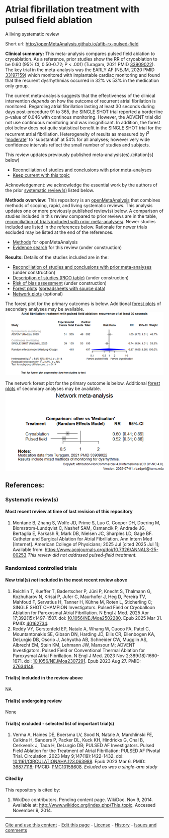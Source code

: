 Atrial fibrillation treatment with pulsed field ablation
============================================
A living systematic review

Short url: http://openMetaAnalysis.github.io/afib-rx-pulsed-field

**Clinical summary:** 
This meta-analysis compares pulsed field ablation to cryoablation. As a reference, prior studies show the RR of cryoablation to be 0.60 (95% CI, 0.50-0.72; P < .001) (Turagam, 2021 PMID [33909022](https://pubmed.gov/33909022)). The key trial in the meta-analysis was the EARLY AF (NEJM, 2020 PMID [33197159](https://pubmed.gov/33197159)) which monitored with implantable cardiac monitoring and found that the recurent dysrhythmias occurred in 32% vs 53% in the medication only group. 

The current meta-analysis suggests that the effectiveness of the clinical intervention *depends* on how the outcome of recurrent atrial fibrilation is monitored. Regarding atrial fibrillation lasting at least 30 seconds during days post-procedure 91 to 365, the SINGLE SHOT trial reported a borderline p-value of 0.046 with continous monitoring. However, the ADVENT trial did not use continuous monitoring and was insignificant. In addition, the forest plot below does not quite statistical benefit in the SINGLE SHOT trial for the recurrent atrial fibrillation.
Heterogeneity of results as measured by I<sup>2</sup> '[moderate]([https://training.cochrane.org/handbook/current/chapter-10#section-10-10-2](https://handbook-5-1.cochrane.org/chapter_9/9_5_2_identifying_and_measuring_heterogeneity.htm))' to 'substantial' at 54% for all analyses; however very wide confidence intervals reflect the small number of studies and subjects. 

<!--
Meta-regression of common modulators (year of publication, study size, event rate in the control groups) has not been done due to the small number of studies.
-->

This review updates previously published meta-analysis(es).(citation[s] below)

* [Reconciliation of studies and conclusions with prior meta-analyses](files/reconciliation-tables/Reconciliation%20of%20studies%20and%20conclusions.pdf)
* [Keep current with this topic](files/searching/Keep-up.md)

Acknowledgement: we acknowledge the essential work by the authors of the prior [systematic review(s)](#systematic-reviews) listed below.

**Methods overview:** This repository is an [openMetaAnalysis](https://openmetaanalysis.github.io/) that combines methods of scoping, rapid, and living systematic reviews.  This analysis updates one or more previously published review(s) below. A comparison of studies included in this review compared to prior reviews are in the table, [reconciliation of trials included with prior meta-analyses/](files/reconciliation-tables/Reconciliation%20of%20studies.pdf). Newer studies included are listed in the references below. Rationale for newer trials excluded may be listed at the end of the references. 
* [Methods](http://openmetaanalysis.github.io/methods.html) for openMetaAnalysis
* [Evidence search](files/searching/evidence-search.md) for this review (under construction)

**Results:** Details of the studies included are in the:
* [Reconciliation of studies and conclusions with prior meta-analyses](files/reconciliation-tables/Reconciliation%20of%20studies%20and%20conclusions.pdf) (under construction)
* [Description of studies (PICO table)](files/study-details/table-pico.pdf) (under construction)
* [Risk of bias assessment](files/study-details/table-bias.pdf) (under construction)
* [Forest plots](../master/files/forest-plots) ([spreadsheets with source data](files/data))
* [Network plots](../master/files/network) (optional)

The forest plot for the primary outcomes is below. Additional [forest plots](files/forest-plots) of secondary analyses may be available. 
![Principle results](files/forest-plots/Outcome-Primary.png)

The network forest plot for the primary outcome is below. Additional [forest plots](files/forest-plots) of secondary analyses may be available. 
![Principle results](files/forest-plots/network.png)

<!--
The meta-regression for the primary outcomes are below. Additional [meta-regressions](files/metaregression) of secondary analyses may be available. 
![Principle results for benefit](files/metaregression/Outcome-Primary.png "Principle results for benefit]")

The GRADE Profile is below. ![GRADE Profile](files/GRADE-profiles/Summary-of-findings-table.png "GRADE Profile")
-->
References:
----------------------------------

### Systematic review(s)
#### Most recent review at time of last revision of this repository
1.  Montané B, Zhang S, Wolfe JD, Prime S, Luo C, Cooper DH, Doering M, Blomstrom-Lundqvist C, Nashef SAM, Osmancik P, Andrade JG, Bertaglia E, Parkash R, Mark DB, Nielsen JC, Sharples LD, Gage BF. Catheter and Surgical Ablation for Atrial Fibrillation. Ann Intern Med [Internet]. American College of Physicians; 2025 Jul [cited 2025 Jul 1]; Available from: https://www.acpjournals.org/doi/10.7326/ANNALS-25-00253 *This review did not addrssed pulsed-field treatment.*


### Randomized controlled trials
#### New trial(s) *not* included in the most recent review above
1. Reichlin T, Kueffer T, Badertscher P, Jüni P, Knecht S, Thalmann G, Kozhuharov N, Krisai P, Jufer C, Maurhofer J, Heg D, Pereira TV, Mahfoud F, Servatius H, Tanner H, Kühne M, Roten L, Sticherling C; SINGLE SHOT CHAMPION Investigators. Pulsed Field or Cryoballoon Ablation for Paroxysmal Atrial Fibrillation. N Engl J Med. 2025 Apr 17;392(15):1497-1507. doi: [10.1056/NEJMoa2502280](https://doi.org/10.1056/NEJMoa2502280). Epub 2025 Mar 31. PMID: [40162734](https://pubmed.gov/40162734).
2. Reddy VY, Gerstenfeld EP, Natale A, Whang W, Cuoco FA, Patel C, Mountantonakis SE, Gibson DN, Harding JD, Ellis CR, Ellenbogen KA, DeLurgio DB, Osorio J, Achyutha AB, Schneider CW, Mugglin AS, Albrecht EM, Stein KM, Lehmann JW, Mansour M; ADVENT Investigators. Pulsed Field or Conventional Thermal Ablation for Paroxysmal Atrial Fibrillation. N Engl J Med. 2023 Nov 2;389(18):1660-1671. doi: [10.1056/NEJMoa2307291](https://doi.org/10.1056/NEJMoa2307291). Epub 2023 Aug 27. PMID: [37634148](https://pubmed.gov/37634148).

#### Trial(s) included in the review above
NA

#### Trial(s) undergoing review
None

#### Trial(s) excluded - selected list of important trial(s)
1. Verma A, Haines DE, Boersma LV, Sood N, Natale A, Marchlinski FE, Calkins H, Sanders P, Packer DL, Kuck KH, Hindricks G, Onal B, Cerkvenik J, Tada H, DeLurgio DB; PULSED AF Investigators. Pulsed Field Ablation for the Treatment of Atrial Fibrillation: PULSED AF Pivotal Trial. Circulation. 2023 May 9;147(19):1422-1432. doi: [10.1161/CIRCULATIONAHA.123.063988](https://doi.org/10.1161/CIRCULATIONAHA.123.063988). Epub 2023 Mar 6. PMID: [36877118](https://pubmed.gov/36877118); PMCID: [PMC10158608](https://www.ncbi.nlm.nih.gov/pmc/articles/PMC10158608). *Exluded as was a single-arm study*

#### Cited by
This repository is cited by:

1. WikiDoc contributors. Pending content page. WikiDoc. Nov 9, 2014. Available at: http://www.wikidoc.org/index.php/This_topic. Accessed November 9, 2014. 

-------------------------------
[Cite and use this content](https://github.com/openMetaAnalysis/openMetaAnalysis.github.io/blob/master/reusing.MD)  - [Edit this page](../../edit/master/README.md) - [License](files/LICENSE.md) - [History](../../commits/master/README.md)  - 
[Issues and comments](../../issues?q=is%3Aboth+is%3Aissue)

